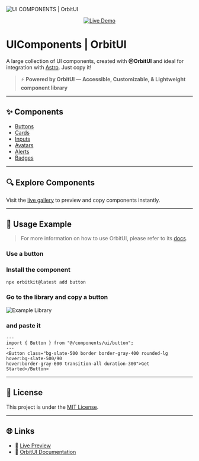 ![UI COMPONENTS | OrbitUI ](https://ui-components-orbitui.vercel.app/og/og.png)

<div align="center">
  <a href="https://ui-components-orbitui.vercel.app/" target="_blank"><img alt="Live Demo" src="https://img.shields.io/badge/Demo-online-blue?style=flat-square&logo=vercel"></a>
</div>

# UIComponents | OrbitUI

A large collection of UI components, created with **@OrbitUI** and ideal for integration with [Astro](https://astro.build). Just copy it!

> ⚡ **Powered by OrbitUI — Accessible, Customizable, & Lightweight component library**

---

## ✨ Components
- [Buttons](https://github.com/Arturooiwnl/ui-components-orbitui/tree/main/src/components/ui/button)
- [Cards](https://github.com/Arturooiwnl/ui-components-orbitui/tree/main/src/components/ui/card)
- [Inputs](https://github.com/Arturooiwnl/ui-components-orbitui/tree/main/src/components/ui/input)
- [Avatars](https://github.com/Arturooiwnl/ui-components-orbitui/tree/main/src/components/ui/avatar)
- [Alerts](https://github.com/Arturooiwnl/ui-components-orbitui/tree/main/src/components/ui/alert)
- [Badges](https://github.com/Arturooiwnl/ui-components-orbitui/tree/main/src/components/ui/badge)

---

## 🔍 Explore Components

Visit the [live gallery](https://ui-components-orbitui.vercel.app) to preview and copy components instantly.

---

## 📁 Usage Example

> For more information on how to use OrbitUI, please refer to its [docs](https://orbitui-docs.vercel.app/getting-started/installation/).

### Use a button
### Install the component
```bash
npx orbitkit@latest add button
```
### Go to the library and copy a button
![Example Library](https://ui-components-orbitui.vercel.app/examples/copy-button-1.png)
### and paste it
```astro
---
import { Button } from "@/components/ui/button";
---
<Button class="bg-slate-500 border border-gray-400 rounded-lg hover:bg-slate-500/90
hover:border-gray-600 transition-all duration-300">Get Started</Button>
```
---

## 📄 License

This project is under the [MIT License](https://github.com/Arturooiwnl/mi-portafolio?tab=MIT-1-ov-file).

---

## 🌐 Links

- 🔗 [Live Preview](https://ui-components-orbitui.vercel.app)
- 📘 [OrbitUI Documentation](https://orbitui-docs.vercel.app/getting-started/installation/)
